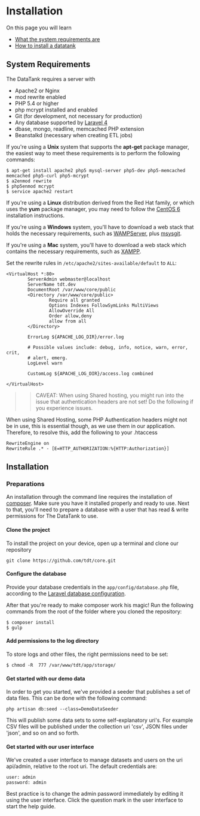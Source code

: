 # Installation

On this page you will learn

* [What the system requirements are](#requirements)
* [How to install a datatank](#installation)

<a id='requirements' class='anchor'></a>
## System Requirements

The DataTank requires a server with

* Apache2 or Nginx
* mod rewrite enabled
* PHP 5.4 or higher
* php mcrypt installed and enabled
* Git (for development, not necessary for production)
* Any database supported by [Laravel 4](http://laravel.com/docs/4.0/database)
* dbase, mongo, readline, memcached PHP extension
* Beanstalkd (necessary when creating ETL jobs)

If you're using a <strong>Unix</strong> system that supports the <strong>apt-get</strong> package manager, the easiest way to meet these requirements is to perform the following commands:

    $ apt-get install apache2 php5 mysql-server php5-dev php5-memcached memcached php5-curl php5-mcrypt
    $ a2enmod rewrite
    $ php5enmod mcrypt
    $ service apache2 restart

If you're using a <strong>Linux</strong> distribution derived from the Red Hat family, or which uses the <strong>yum</strong> package manager, you may need to follow the [CentOS 6](installation_centos6) installation instructions.

If you're using a <strong>Windows</strong> system, you'll have to download a web stack that holds the necessary requirements, such as [WAMPServer](http://www.wampserver.com/en/), plus [msysgit](http://msysgit.github.io/).

If you're using a <strong>Mac</strong> system, you'll have to download a web stack which contains the necessary requirements, such as [XAMPP](https://www.apachefriends.org/index.html).

Set the rewrite rules in <code>/etc/apache2/sites-available/default</code> to <code>ALL</code>:

    <VirtualHost *:80>
            ServerAdmin webmaster@localhost
            ServerName tdt.dev
            DocumentRoot /var/www/core/public
            <Directory /var/www/core/public>
                    Require all granted
                    Options Indexes FollowSymLinks MultiViews
                    AllowOverride All
                    Order allow,deny
                    allow from all
            </Directory>

            ErrorLog ${APACHE_LOG_DIR}/error.log

            # Possible values include: debug, info, notice, warn, error, crit,
            # alert, emerg.
            LogLevel warn

            CustomLog ${APACHE_LOG_DIR}/access.log combined

    </VirtualHost>


>> CAVEAT: When using Shared hosting, you might run into the issue that authentication headers are not set! Do the following if you experience issues.

When using Shared Hosting, some PHP Authentication headers might not be in use, this is essential though, as we use them in our application. Therefore, to resolve this, add the following to your .htaccess

    RewriteEngine on
    RewriteRule .* - [E=HTTP_AUTHORIZATION:%{HTTP:Authorization}]


<a id='installation' class='anchor'></a>
## Installation

### Preparations

An installation through the command line requires the installation of [composer](http://getcomposer.org/). Make sure you have it installed properly and ready to use. Next to that, you'll need to prepare a database with a user that has read & write permissions for The DataTank to use.


#### Clone the project

To install the project on your device, open up a terminal and clone our repository

    git clone https://github.com/tdt/core.git


#### Configure the database

Provide your database credentials in the `app/config/database.php` file, according to the [Laravel database configuration](http://laravel.com/docs/4.0/configuration).

After that you're ready to make composer work his magic! Run the following commands from the root of the folder where you cloned the repository:


    $ composer install
    $ gulp

#### Add permissions to the log directory

To store logs and other files, the right permissions need to be set:

    $ chmod -R  777 /var/www/tdt/app/storage/

#### Get started with our demo data

In order to get you started, we've provided a seeder that publishes a set of data files. This can be done with the following command:

    php artisan db:seed --class=DemoDataSeeder

This will publish some data sets to some self-explanatory uri's. For example CSV files will be published under the collection uri 'csv', JSON files under 'json', and so on and so forth.

#### Get started with our user interface

We've created a user interface to manage datasets and users on the uri api/admin, relative to the root uri. The default credentials are:

    user: admin
    password: admin

Best practice is to change the admin password immediately by editing it using the user interface. Click the question mark <i class='fa fa-lg fa-question-circle'></i> in the user interface to start the help guide.
